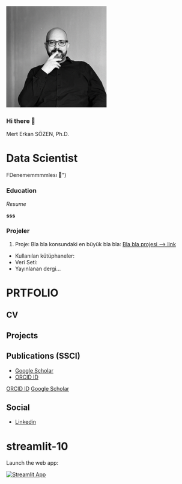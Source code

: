 <img src="foto.png" width="267" height="269" />


### Hi there 👋

Mert Erkan SÖZEN, Ph.D.

# Data Scientist

FDenememmmmlesı  :balloon:")

### Education


_Resume_

<!--
![Screenshot](IMG_0486.jpeg)
-->


**sss**

### Projeler

1. Proje: Bla bla konsundaki en büyük bla bla: [Bla bla projesi --> link](https://share.streamlit.io/vncouver/vncouver/main/sp500-app.py)
 - Kullanılan kütüphaneler:
 - Veri Seti:
 - Yayınlanan dergi...


# PRTFOLIO
## CV
## Projects
## Publications (SSCI)
   * [Google Scholar]
   * [ORCID ID]

[ORCID ID]  [Google Scholar]



## Social
  * [Linkedin]


[Google Scholar]: <https://scholar.google.com.tr/citations?user=TAmp1S4AAAAJ&hl=tr&oi=ao>
[Linkedin]: <https://www.linkedin.com/in/merterkansozen>
[ORCID ID]: <https://orcid.org/0000-0002-7965-6461>



# streamlit-10

Launch the web app:

[![Streamlit App](https://static.streamlit.io/badges/streamlit_badge_black_white.svg)](https://share.streamlit.io/vncouver/vncouver/main/sp500-app.py)




<!--
**vncouver/vncouver** is a ✨ _special_ ✨ repository because its `README.md` (this file) appears on your GitHub profile.

Here are some ideas to get you started:

- 🔭 I’m currently working on ...
- 🌱 I’m currently learning ...
- 👯 I’m looking to collaborate on ...
- 🤔 I’m looking for help with ...
- 💬 Ask me about ...
- 📫 How to reach me: ...
- 😄 Pronouns: ...
- ⚡ Fun fact: ...
-->


